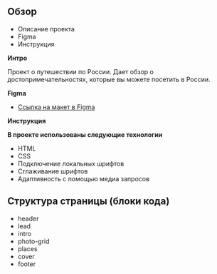 ## Обзор

- Описание проекта
- Figma
- Инструкция

**Интро**

Проект о путешествии по России. Дает обзор о достопримечательностях, которые вы можете посетить в России.

**Figma**

- [Ссылка на макет в Figma](https://www.figma.com/file/5S2WSbEFL6awjVWJ0NWL8Q/Sprint-3_-Russia-_-desktop-mobile?node-id=28503%3A0)

**Инструкция**

**В проекте использованы следующие технологии**

- HTML
- CSS
- Подключение локальных шрифтов
- Сглаживание шрифтов
- Адаптивность с помощью медиа запросов

## Структура страницы (блоки кода)

- header
- lead
- intro
- photo-grid
- places
- cover
- footer
